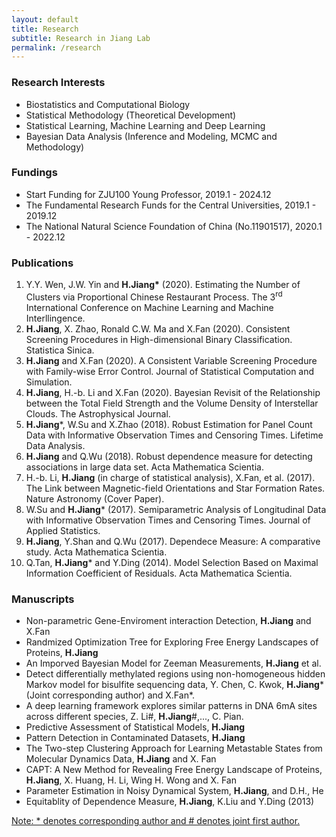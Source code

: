 ```yaml
---
layout: default
title: Research
subtitle: Research in Jiang Lab
permalink: /research
---
```

### Research Interests
- Biostatistics and Computational Biology
- Statistical Methodology (Theoretical Development)
- Statistical Learning, Machine Learning and Deep Learning
- Bayesian Data Analysis (Inference and Modeling, MCMC and Methodology)
 
### Fundings
- Start Funding for ZJU100 Young Professor, 2019.1 - 2024.12
- The Fundamental Research Funds for the Central Universities, 2019.1 - 2019.12
- The National Natural Science Foundation of China (No.11901517), 2020.1 - 2022.12

### Publications  
1. Y.Y. Wen, J.W. Yin and **H.Jiang\*** (2020). Estimating the Number of Clusters via Proportional Chinese Restaurant Process. The 3<sup>rd</sup> International Conference on Machine Learning and Machine Interllingence.
1. **H.Jiang**, X. Zhao, Ronald C.W. Ma and X.Fan (2020). Consistent Screening Procedures in High-dimensional Binary Classification. Statistica Sinica.
1. **H.Jiang** and X.Fan (2020). A Consistent Variable Screening Procedure with Family-wise Error Control. Journal of Statistical Computation and Simulation.
1. **H.Jiang**, H.-b. Li and X.Fan (2020). Bayesian Revisit of the Relationship between the Total Field Strength and the Volume Density of Interstellar Clouds. The Astrophysical Journal.
1. **H.Jiang**\*, W.Su and X.Zhao (2018). Robust Estimation for Panel Count Data with Informative Observation Times and Censoring Times. Lifetime Data Analysis.
1. **H.Jiang** and Q.Wu (2018). Robust dependence measure for detecting associations in large data set. Acta Mathematica Scientia.
1. H.-b. Li, **H.Jiang** (in charge of statistical analysis), X.Fan, et al. (2017). The Link between Magnetic-field Orientations and Star Formation Rates. Nature Astronomy (Cover Paper).
1. W.Su and **H.Jiang**\* (2017). Semiparametric Analysis of Longitudinal Data with Informative Observation Times and Censoring Times. Journal of Applied Statistics.
1. **H.Jiang**, Y.Shan and Q.Wu (2017). Dependece Measure: A comparative study. Acta Mathematica Scientia.
1. Q.Tan, **H.Jiang**\* and Y.Ding (2014). Model Selection Based on Maximal Information Coefficient of Residuals. Acta Mathematica Scientia.

### Manuscripts 
- Non-parametric Gene-Enviroment interaction Detection, **H.Jiang** and X.Fan
- Randmized Optimization Tree for Exploring Free Energy Landscapes of Proteins, **H.Jiang**
- An Imporved Bayesian Model for Zeeman Measurements, **H.Jiang** et al.
- Detect differentially methylated regions using non-homogeneous hidden Markov model for bisulfite sequencing data, Y. Chen, C. Kwok, **H.Jiang**\* (Joint corresponding author) and X.Fan\*.
- A deep learning framework explores similar patterns in DNA 6mA sites across different species, Z. Li\#, **H.Jiang**\#,..., C. Pian.
- Predictive Assessment of Statistical Models, **H.Jiang**
- Pattern Detection in Contaminated Datasets, **H.Jiang**
- The Two-step Clustering Approach for Learning Metastable States from Molecular Dynamics Data, **H.Jiang** and X. Fan
- CAPT: A New Method for Revealing Free Energy Landscape of Proteins, **H.Jiang**, X. Huang, H. Li, Wing H. Wong and X. Fan
- Parameter Estimation in Noisy Dynamical System, **H.Jiang**, and  D.H., He
- Equitablity of Dependence Measure, **H.Jiang**, K.Liu and Y.Ding (2013)

[Note: \* denotes corresponding author and \# denotes joint first author.](/resources)
